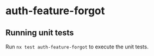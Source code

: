 # auth-feature-forgot

## Running unit tests

Run `nx test auth-feature-forgot` to execute the unit tests.
